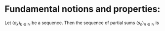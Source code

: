# Fundamental notions and properties:

Let $(a_k)_{k\in\mathbb N}$ be a sequence. Then the sequence of partial sums $(s_n)_{n\in\mathbb N}$ is